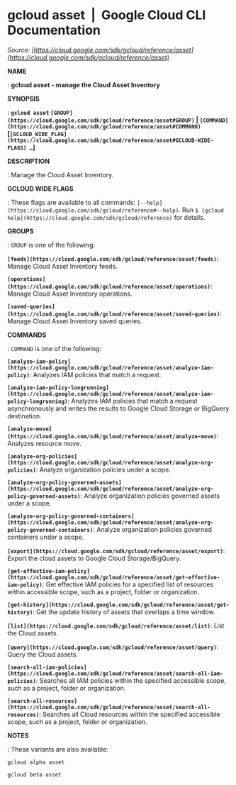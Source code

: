 # gcloud asset  |  Google Cloud CLI Documentation

*Source: [https://cloud.google.com/sdk/gcloud/reference/asset](https://cloud.google.com/sdk/gcloud/reference/asset)*

**NAME**

: **gcloud asset - manage the Cloud Asset Inventory**

**SYNOPSIS**

: **`gcloud asset` `[GROUP](https://cloud.google.com/sdk/gcloud/reference/asset#GROUP)` | `[COMMAND](https://cloud.google.com/sdk/gcloud/reference/asset#COMMAND)` [`[GCLOUD_WIDE_FLAG](https://cloud.google.com/sdk/gcloud/reference/asset#GCLOUD-WIDE-FLAGS) …`]**

**DESCRIPTION**

: Manage the Cloud Asset Inventory.

**GCLOUD WIDE FLAGS**

: These flags are available to all commands: `[--help](https://cloud.google.com/sdk/gcloud/reference#--help)`.
Run `$ [gcloud help](https://cloud.google.com/sdk/gcloud/reference)` for details.

**GROUPS**

: ``GROUP`` is one of the following:

**`[feeds](https://cloud.google.com/sdk/gcloud/reference/asset/feeds)`**:
Manage Cloud Asset Inventory feeds.

**`[operations](https://cloud.google.com/sdk/gcloud/reference/asset/operations)`**:
Manage Cloud Asset Inventory operations.

**`[saved-queries](https://cloud.google.com/sdk/gcloud/reference/asset/saved-queries)`**:
Manage Cloud Asset Inventory saved queries.

**COMMANDS**

: ``COMMAND`` is one of the following:

**`[analyze-iam-policy](https://cloud.google.com/sdk/gcloud/reference/asset/analyze-iam-policy)`**:
Analyzes IAM policies that match a request.

**`[analyze-iam-policy-longrunning](https://cloud.google.com/sdk/gcloud/reference/asset/analyze-iam-policy-longrunning)`**:
Analyzes IAM policies that match a request asynchronously and writes the results
to Google Cloud Storage or BigQuery destination.

**`[analyze-move](https://cloud.google.com/sdk/gcloud/reference/asset/analyze-move)`**:
Analyzes resource move.

**`[analyze-org-policies](https://cloud.google.com/sdk/gcloud/reference/asset/analyze-org-policies)`**:
Analyze organization policies under a scope.

**`[analyze-org-policy-governed-assets](https://cloud.google.com/sdk/gcloud/reference/asset/analyze-org-policy-governed-assets)`**:
Analyze organization policies governed assets under a scope.

**`[analyze-org-policy-governed-containers](https://cloud.google.com/sdk/gcloud/reference/asset/analyze-org-policy-governed-containers)`**:
Analyze organization policies governed containers under a scope.

**`[export](https://cloud.google.com/sdk/gcloud/reference/asset/export)`**:
Export the cloud assets to Google Cloud Storage/BigQuery.

**`[get-effective-iam-policy](https://cloud.google.com/sdk/gcloud/reference/asset/get-effective-iam-policy)`**:
Get effective IAM policies for a specified list of resources within accessible
scope, such as a project, folder or organization.

**`[get-history](https://cloud.google.com/sdk/gcloud/reference/asset/get-history)`**:
Get the update history of assets that overlaps a time window.

**`[list](https://cloud.google.com/sdk/gcloud/reference/asset/list)`**:
List the Cloud assets.

**`[query](https://cloud.google.com/sdk/gcloud/reference/asset/query)`**:
Query the Cloud assets.

**`[search-all-iam-policies](https://cloud.google.com/sdk/gcloud/reference/asset/search-all-iam-policies)`**:
Searches all IAM policies within the specified accessible scope, such as a
project, folder or organization.

**`[search-all-resources](https://cloud.google.com/sdk/gcloud/reference/asset/search-all-resources)`**:
Searches all Cloud resources within the specified accessible scope, such as a
project, folder or organization.

**NOTES**

: These variants are also available:

```
gcloud alpha asset
```

```
gcloud beta asset
```